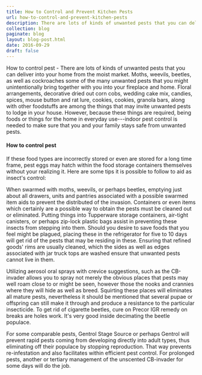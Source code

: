 ```yaml
---
title: How to Control and Prevent Kitchen Pests
url: how-to-control-and-prevent-kitchen-pests
description: There are lots of kinds of unwanted pests that you can deliver into your home from the moist market. Moths, weevils, beetles, as well as cockroaches some of the many unwanted pests that you might unintentionally bring together with you into your fireplace and home.
collection: blog
paginate: blog
layout: blog-post.html
date: 2016-09-29
draft: false
---
```


How to control pest - There are lots of kinds of unwanted pests that you can deliver into your home from the moist market. Moths, weevils, beetles, as well as cockroaches some of the many unwanted pests that you might unintentionally bring together with you into your fireplace and home. Floral arrangements, decorative dried out corn cobs, wedding cake mix, candies, spices, mouse button and rat lure, cookies, cookies, granola bars, along with other foodstuffs are among the things that may invite unwanted pests to lodge in your house. However, because these things are required, being foods or things for the home in everyday use---indoor pest control is needed to make sure that you and your family stays safe from unwanted pests.

#### How to control pest ####
If these food types are incorrectly stored or even are stored for a long time frame, pest eggs may hatch within the food storage containers themselves without your realizing it. Here are some tips it is possible to follow to aid as insect's control:

When swarmed with moths, weevils, or perhaps beetles, emptying just about all drawers, units and pantries associated with a possible swarmed item aids to prevent the distributed of the invasion. Containers or even items which certainly are a possible way to obtain the pests must be cleaned out or eliminated. Putting things into Tupperware storage containers, air-tight canisters, or perhaps zip-lock plastic bags assist in preventing these insects from stepping into them. Should you desire to save foods that you feel might be plagued, placing these in the refrigerator for five to 10 days will get rid of the pests that may be residing in these. Ensuring that refined goods' rims are usually cleaned, which the sides as well as edges associated with jar truck tops are washed ensure that unwanted pests cannot live in them.

Utilizing aerosol oral sprays with crevice suggestions, such as the CB-invader allows you to spray not merely the obvious places that pests may well roam close to or might be seen, however those the nooks and crannies where they will hide as well as breed. Squirting these places will eliminates all mature pests, nevertheless it should be mentioned that several pupae or offspring can still make it through and produce a resistance to the particular insecticide. To get rid of cigarette beetles, cure on Precor IGR remedy on breaks are holes work. It's very good inside decimating the beetle populace. 

For some comparable pests, Gentrol Stage Source or perhaps Gentrol will prevent rapid pests coming from developing directly into adult types, thus eliminating off their populace by stopping reproduction. That way prevents re-infestation and also facilitates within efficient pest control. For prolonged pests, another or tertiary management of the unscented CB-invader for some days will do the job.


